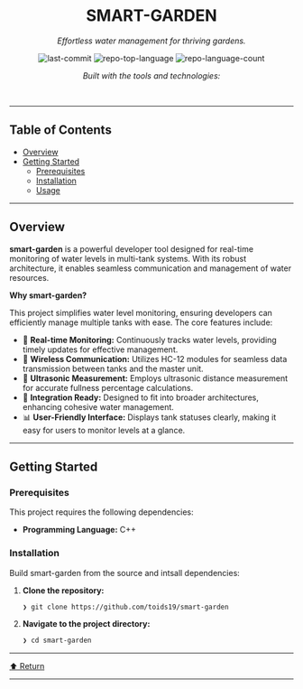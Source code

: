 <div id="top">

<!-- HEADER STYLE: CLASSIC -->
<div align="center">


# SMART-GARDEN

<em>Effortless water management for thriving gardens.</em>

<!-- BADGES -->
<img src="https://img.shields.io/github/last-commit/toids19/smart-garden?style=flat&logo=git&logoColor=white&color=0080ff" alt="last-commit">
<img src="https://img.shields.io/github/languages/top/toids19/smart-garden?style=flat&color=0080ff" alt="repo-top-language">
<img src="https://img.shields.io/github/languages/count/toids19/smart-garden?style=flat&color=0080ff" alt="repo-language-count">

<em>Built with the tools and technologies:</em>


</div>
<br>

---

## Table of Contents

- [Overview](#overview)
- [Getting Started](#getting-started)
    - [Prerequisites](#prerequisites)
    - [Installation](#installation)
    - [Usage](#usage)

---

## Overview

**smart-garden** is a powerful developer tool designed for real-time monitoring of water levels in multi-tank systems. With its robust architecture, it enables seamless communication and management of water resources.

**Why smart-garden?**

This project simplifies water level monitoring, ensuring developers can efficiently manage multiple tanks with ease. The core features include:

- 🌊 **Real-time Monitoring:** Continuously tracks water levels, providing timely updates for effective management.
- 📡 **Wireless Communication:** Utilizes HC-12 modules for seamless data transmission between tanks and the master unit.
- 📏 **Ultrasonic Measurement:** Employs ultrasonic distance measurement for accurate fullness percentage calculations.
- 🔗 **Integration Ready:** Designed to fit into broader architectures, enhancing cohesive water management.
- 📊 **User-Friendly Interface:** Displays tank statuses clearly, making it easy for users to monitor levels at a glance.

---

## Getting Started

### Prerequisites

This project requires the following dependencies:

- **Programming Language:** C++

### Installation

Build smart-garden from the source and intsall dependencies:

1. **Clone the repository:**

    ```sh
    ❯ git clone https://github.com/toids19/smart-garden
    ```

2. **Navigate to the project directory:**

    ```sh
    ❯ cd smart-garden
    ```

---

<div align="left"><a href="#top">⬆ Return</a></div>

---
